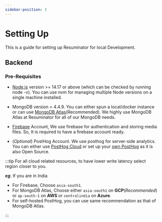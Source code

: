 ```yaml
---
sidebar-position: 3
---
```


# Setting Up

This is a guide for setting up Resuminator for local Development.

## Backend

### Pre-Requisites

- [Node.js](https://nodejs.org/en/download/) version >= 14.17 or above (which can be checked by running node -v). You can use nvm for managing multiple Node versions on a single machine installed.

- MongoDB version = 4.4.9. You can either spun a local/docker instance or can use [MongoDB Atlas](https://www.mongodb.com/)(Recommended). We highly use MongoDB Atlas at Resuminator for all of our MongoDB needs.

- [Firebase](https://firebase.google.com/) Account, We use firebase for authentication and storing media files. So, It is required to have a firebase account ready.

- (_Optional_) PostHog Account. We use posthog for server-side analytics. You can either use [PostHog Cloud](https://posthog.com/) or set up your [own PostHog](https://github.com/PostHog/posthog) as it is also Open Source.

:::tip
For all cloud related resources, to have lower write latency select region closer to you.

_**eg**_. If you are in India

- For Firebase, Choose `asia-south1`.
- For MongoDB Atlas, Choose either `asia-south1` on **GCP**(_Recommended_) or `ap-south-1` on **AWS** or `centralindia` on **Azure**.
- For self-hosted PostHog, you can use same recommendation as that of MongoDB Atlas.

:::
